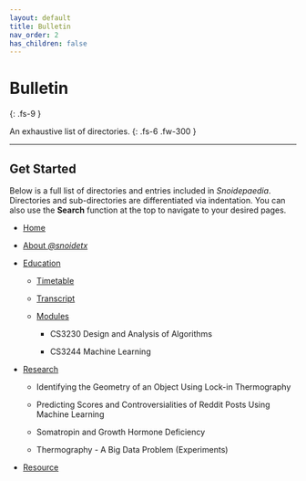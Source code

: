 ```yaml
---
layout: default
title: Bulletin
nav_order: 2
has_children: false
---
```


# Bulletin
{: .fs-9 }

An exhaustive list of directories.
{: .fs-6 .fw-300 }

---

## Get Started

Below is a full list of directories and entries included in *Snoidepaedia*. Directories and sub-directories are differentiated via indentation. You can also use the **Search** function at the top to navigate to your desired pages.

* [Home](https://snoidetx.github.io/Snoidepaedia/)

* [About *@snoidetx*](https://snoidetx.github.io/Snoidepaedia/about.html)

* [Education](https://snoidetx.github.io/Snoidepaedia/nus/)

  * [Timetable](https://snoidetx.github.io/Snoidepaedia/nus/timetable.html)

  * [Transcript](https://snoidetx.github.io/Snoidepaedia/nus/transcript.html)

  * [Modules](https://snoidetx.github.io/Snoidepaedia/nus/modules/)

    * CS3230 Design and Analysis of Algorithms
    
    * CS3244 Machine Learning

* [Research](https://snoidetx.github.io/Snoidepaedia/research/)

  * Identifying the Geometry of an Object Using Lock-in Thermography
  
  * Predicting Scores and Controversialities of Reddit Posts Using Machine Learning
  
  * Somatropin and Growth Hormone Deficiency

  * Thermography - A Big Data Problem (Experiments)
  
* [Resource](https://snoidetx.github.io/Snoidepaedia/about.html)
